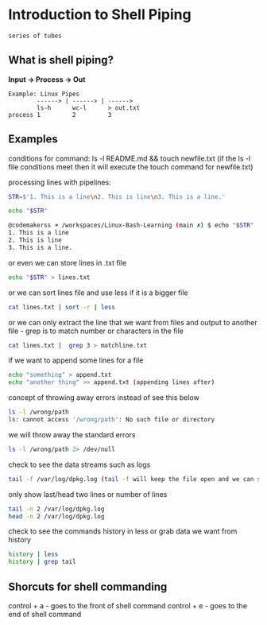 # Introduction to Shell Piping 
`series of tubes`
## What is shell piping?
**Input -> Process -> Out**
```
Example: Linux Pipes
        ------> | ------> | ------>
        ls-h      wc-l      > out.txt
process 1         2         3
```

## Examples
conditions for command:
ls -l README.md && touch newfile.txt
(if the ls -l file conditions meet then it will execute the
touch command for newfile.txt)

processing lines with pipelines:
```bash
STR=$'1. This is a line\n2. This is line\n3. This is a line.'
```
```bash
echo "$STR"
```
```bash
@codemakerss ➜ /workspaces/Linux-Bash-Learning (main ✗) $ echo "$STR"
1. This is a line
2. This is line
3. This is a line.
```
or even we can store lines in .txt file 
```bash
echo "$STR" > lines.txt
```
or we can sort lines file and use less if it is a bigger 
file 
```bash
cat lines.txt | sort -r | less
```
or we can only extract the line that we want from files
and output to another file - grep is to match number or
characters in the file
```bash
cat lines.txt |  grep 3 > matchline.txt
```

if we want to append some lines for a file 
```bash
echo "something" > append.txt
echo "another thing" >> append.txt (appending lines after)
```

concept of throwing away errors
instead of see this below 
```bash
ls -l /wrong/path
ls: cannot access '/wrong/path': No such file or directory
```
we will throw away the standard errors 
```bash
ls -l /wrong/path 2> /dev/null
```

check to see the data streams such as logs
```bash
tail -f /var/log/dpkg.log (tail -f will keep the file open and we can see the data change everytime when there are new outputs generated)
```
only show last/head two lines or number of lines 
```bash
tail -n 2 /var/log/dpkg.log
head -n 2 /var/log/dpkg.log
```

check to see the commands history in less or grab data we 
want from history 
```bash
history | less 
history | grep tail 
```



## Shorcuts for shell commanding 
control + a - goes to the front of shell command
control + e - goes to the end of shell command